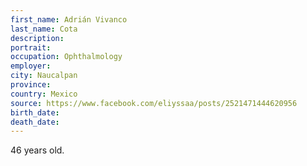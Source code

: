 ```yaml
---
first_name: Adrián Vivanco
last_name: Cota
description: 
portrait: 
occupation: Ophthalmology
employer: 
city: Naucalpan
province: 
country: Mexico
source: https://www.facebook.com/eliyssaa/posts/2521471444620956
birth_date: 
death_date: 
---
```


46 years old.